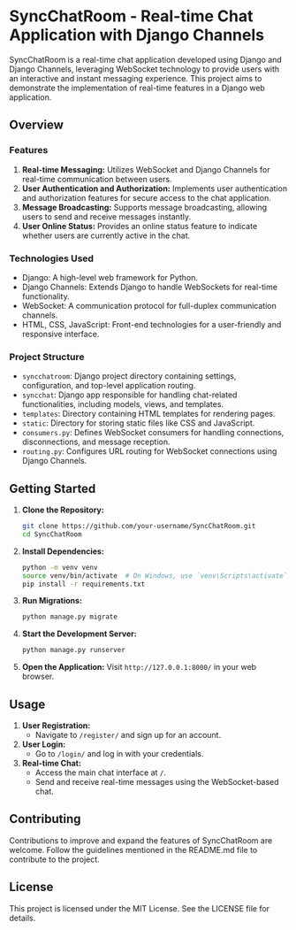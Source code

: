 # SyncChatRoom - Real-time Chat Application with Django Channels

SyncChatRoom is a real-time chat application developed using Django and Django Channels, leveraging WebSocket technology to provide users with an interactive and instant messaging experience. This project aims to demonstrate the implementation of real-time features in a Django web application.

## Overview

### Features

1. **Real-time Messaging:** Utilizes WebSocket and Django Channels for real-time communication between users.
2. **User Authentication and Authorization:** Implements user authentication and authorization features for secure access to the chat application.
3. **Message Broadcasting:** Supports message broadcasting, allowing users to send and receive messages instantly.
4. **User Online Status:** Provides an online status feature to indicate whether users are currently active in the chat.

### Technologies Used

- Django: A high-level web framework for Python.
- Django Channels: Extends Django to handle WebSockets for real-time functionality.
- WebSocket: A communication protocol for full-duplex communication channels.
- HTML, CSS, JavaScript: Front-end technologies for a user-friendly and responsive interface.

### Project Structure

- `syncchatroom`: Django project directory containing settings, configuration, and top-level application routing.
- `syncchat`: Django app responsible for handling chat-related functionalities, including models, views, and templates.
- `templates`: Directory containing HTML templates for rendering pages.
- `static`: Directory for storing static files like CSS and JavaScript.
- `consumers.py`: Defines WebSocket consumers for handling connections, disconnections, and message reception.
- `routing.py`: Configures URL routing for WebSocket connections using Django Channels.

## Getting Started

1. **Clone the Repository:**

    ```bash
    git clone https://github.com/your-username/SyncChatRoom.git
    cd SyncChatRoom
    ```

2. **Install Dependencies:**

    ```bash
    python -m venv venv
    source venv/bin/activate  # On Windows, use `venv\Scripts\activate`
    pip install -r requirements.txt
    ```

3. **Run Migrations:**

    ```bash
    python manage.py migrate
    ```

4. **Start the Development Server:**

    ```bash
    python manage.py runserver
    ```

5. **Open the Application:**
    Visit `http://127.0.0.1:8000/` in your web browser.

## Usage

1. **User Registration:**
    - Navigate to `/register/` and sign up for an account.
2. **User Login:**
    - Go to `/login/` and log in with your credentials.
3. **Real-time Chat:**
    - Access the main chat interface at `/`.
    - Send and receive real-time messages using the WebSocket-based chat.

## Contributing

Contributions to improve and expand the features of SyncChatRoom are welcome. Follow the guidelines mentioned in the README.md file to contribute to the project.

## License

This project is licensed under the MIT License. See the LICENSE file for details.
